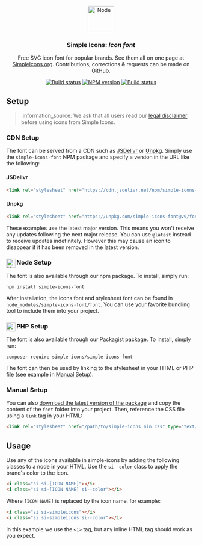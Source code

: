 <p align="center">
<img src="https://cdn.simpleicons.org/simpleicons/000/fff" alt="Node" width=70 />
<h3 align="center">Simple Icons: <em>Icon font</em></h3>
<p align="center">
Free SVG icon font for popular brands. See them all on one page at <a href="https://simpleicons.org">SimpleIcons.org</a>. Contributions, corrections & requests can be made on GitHub.</p>
</p>

<p align="center">
<a href="https://github.com/simple-icons/simple-icons-font/actions?query=workflow%3AVerify+branch%3Adevelop"><img src="https://img.shields.io/github/actions/workflow/status/simple-icons/simple-icons-font/verify.yml?branch=develop&logo=github&label=tests" alt="Build status" /></a>
<a href="https://www.npmjs.com/package/simple-icons-font"><img src="https://img.shields.io/npm/v/simple-icons-font?logo=npm" alt="NPM version" /></a>
<a href="https://packagist.org/packages/simple-icons/simple-icons-font"><img src="https://img.shields.io/packagist/v/simple-icons/simple-icons-font?logo=packagist&logoColor=white" alt="Build status" /></a>
</p>

## Setup

> :information\_source: We ask that all users read our [legal disclaimer](https://github.com/simple-icons/simple-icons/blob/master/DISCLAIMER.md) before using icons from Simple Icons.

### CDN Setup

The font can be served from a CDN such as [JSDelivr][jsdelivr-link] or [Unpkg][unpkg-link]. Simply use the `simple-icons-font` NPM package and specify a version in the URL like the following:

#### JSDelivr

```html
<link rel="stylesheet" href="https://cdn.jsdelivr.net/npm/simple-icons-font@v9/font/simple-icons.min.css" type="text/css">
```

#### Unpkg

```html
<link rel="stylesheet" href="https://unpkg.com/simple-icons-font@v9/font/simple-icons.min.css" type="text/css">
```

These examples use the latest major version. This means you won't receive any updates following the next major release. You can use `@latest` instead to receive updates indefinitely. However this may cause an icon to disappear if it has been removed in the latest version.

### Node Setup <img src="https://cdn.simpleicons.org/nodedotjs/000/fff" alt="Node" align=left width=24>

The font is also available through our npm package. To install, simply run:

```shell
npm install simple-icons-font
```

After installation, the icons font and stylesheet font can be found in `node_modules/simple-icons-font/font`. You can use your favorite bundling tool to include them into your project.

### PHP Setup <img src="https://cdn.simpleicons.org/php/000/fff" alt="PHP" align=left width=24>

The font is also available through our Packagist package. To install, simply run:

```shell
composer require simple-icons/simple-icons-font
```

The font can then be used by linking to the stylesheet in your HTML or PHP file (see example in [Manual Setup](#manual-setup)).

### Manual Setup

You can also [download the latest version of the package][latest-release] and copy the content of the `font` folder into your project. Then, reference the CSS file using a `link` tag in your HTML:

```html
<link rel="stylesheet" href="/path/to/simple-icons.min.css" type="text/css">
```

## Usage

Use any of the icons available in simple-icons by adding the following classes to a node in your HTML. Use the `si--color` class to apply the brand's color to the icon.

```html
<i class="si si-[ICON NAME]"></i>
<i class="si si-[ICON NAME] si--color"></i>
```

Where `[ICON NAME]` is replaced by the icon name, for example:

```html
<i class="si si-simpleicons"></i>
<i class="si si-simpleicons si--color"></i>
```

In this example we use the `<i>` tag, but any inline HTML tag should work as you expect.

[latest-release]: https://github.com/simple-icons/simple-icons-font/releases/latest

[jsdelivr-link]: https://www.jsdelivr.com/package/npm/simple-icons-font/

[unpkg-link]: https://unpkg.com/browse/simple-icons-font/
